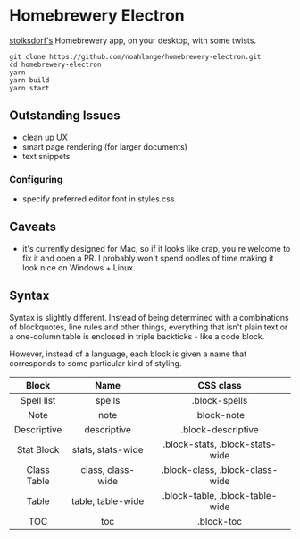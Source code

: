 # Homebrewery Electron
[stolksdorf's](https://github.com/stolksdorf) Homebrewery app, on your desktop,
with some twists.

```
git clone https://github.com/noahlange/homebrewery-electron.git
cd homebrewery-electron
yarn
yarn build
yarn start
```

## Outstanding Issues
- clean up UX
- smart page rendering (for larger documents)
- text snippets

### Configuring
- specify preferred editor font in styles.css

## Caveats
- it's currently designed for Mac, so if it looks like crap, you're welcome to
  fix it and open a PR. I probably won't spend oodles of time making it look
  nice on Windows + Linux.

## Syntax
Syntax is slightly different. Instead of being determined with a combinations of
blockquotes, line rules and other things, everything that isn't plain text or a
one-column table is enclosed in triple backticks - like a code block.

However, instead of a language, each block is given a name that corresponds to
some particular kind of styling.

| Block       | Name              | CSS class                       |
|:-----------:|:-----------------:|:-------------------------------:|
| Spell list  | spells            | .block-spells                   |
| Note        | note              | .block-note
| Descriptive | descriptive       | .block-descriptive              |
| Stat Block  | stats, stats-wide | .block-stats, .block-stats-wide |
| Class Table | class, class-wide | .block-class, .block-class-wide |
| Table       | table, table-wide | .block-table, .block-table-wide |
| TOC         | toc               | .block-toc                      |